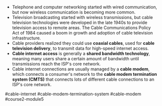 -   Telephone and computer networking started with wired communication, but now wireless communication is becoming more common.
-   Television broadcasting started with wireless transmissions, but cable television technologies were developed in the late 1940s to provide television access to remote areas. The Cable Communications Policy Act of 1984 caused a boom in growth and adoption of cable television infrastructure.
-   Cable providers realized they could use **coaxial cables**, used for **cable television delivery**, to transmit data for high-speed internet access.
-   **Cable internet access** is generally a **shared bandwidth technology**, meaning many users share a certain amount of bandwidth until transmissions reach the ISP's core network.
-   Cable internet connections are usually managed by a **cable modem**, which connects a consumer's network to the **cable modem termination system (CMTS)** that connects lots of different cable connections to an ISP's core network.

#cable-internet #cable-modem-termination-system #cable-modem #course2-module5 